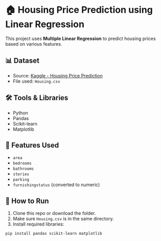 # 🏠 Housing Price Prediction using Linear Regression

This project uses **Multiple Linear Regression** to predict housing prices based on various features.

## 📊 Dataset

- Source: [Kaggle - Housing Price Prediction](https://www.kaggle.com/datasets/harishkumardatalab/housing-price-prediction)
- File used: `Housing.csv`

## 🛠 Tools & Libraries

- Python
- Pandas
- Scikit-learn
- Matplotlib

## 📌 Features Used

- `area`
- `bedrooms`
- `bathrooms`
- `stories`
- `parking`
- `furnishingstatus` (converted to numeric)

## 🚀 How to Run

1. Clone this repo or download the folder.
2. Make sure `Housing.csv` is in the same directory.
3. Install required libraries:

```bash
pip install pandas scikit-learn matplotlib
